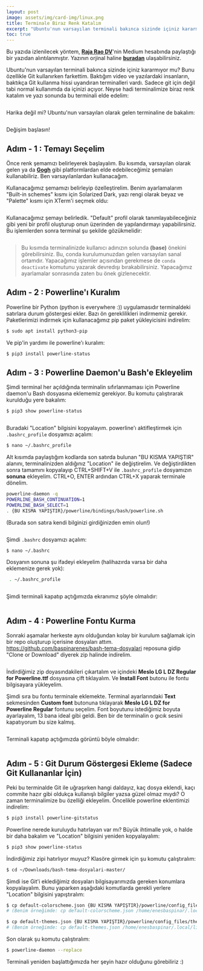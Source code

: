 ```yaml
---
layout: post
image: assets/img/card-img/linux.png
title: Terminale Biraz Renk Katalım
excerpt: "Ubuntu'nun varsayılan terminali bakınca sizinde içiniz kararmıyor mu? Bu yazıda, terminalimize biraz renk katacağız."
toc: true
---
```


<div class="copyright-alert">
Bu yazıda izlenilecek yöntem, <a href="https://twitter.com/rajaraodv"><b>Raja Rao DV</b></a>'nin Medium hesabında paylaştığı bir yazıdan alıntılanmıştır. Yazının orjinal haline <a href="https://medium.com/free-code-camp/jazz-up-your-bash-terminal-a-step-by-step-guide-with-pictures-80267554cb22" style="text-decoration: underline;"><b>buradan</b></a> ulaşabilirsiniz.
</div>

Ubuntu'nun varsayılan terminali bakınca sizinde içiniz kararmıyor mu? Bunu özellikle Git kullanırken farkettim. Baktığım video ve yazılardaki insanların, baktıkça Git kullanma hissi uyandıran terminalleri vardı. Sadece git için değil tabi normal kullanımda da içinizi açıyor. Neyse hadi terminalimize biraz renk katalım ve yazı sonunda bu terminali elde edelim:

<img src="{{ site.baseurl }}/assets/img/posts/linux-posts/terminale-renk-katalim/001.png" alt="" style="display: block; margin: 0 auto;"/>

Harika değil mi? Ubuntu'nun varsayılan olarak gelen terminaline de bakalım:

<img src="{{ site.baseurl }}/assets/img/posts/linux-posts/terminale-renk-katalim/002.png" alt="" style="display: block; margin: 0 auto;"/>

Değişim başlasın!

## Adım - 1 : Temayı Seçelim

Önce renk şemamızı belirleyerek başlayalım. Bu kısımda, varsayılan olarak gelen ya da **[Gogh](https://mayccoll.github.io/Gogh/)** gibi platformlardan elde edebileceğimiz şemaları kullanabiliriz. Ben varsayılanlardan kullanacağım.

Kullanacağımız şemamızı belirleyip özelleştirelim. Benim ayarlamalarım "Built-in schemes" kısmı için Solarized Dark, yazı rengi olarak beyaz ve "Palette" kısmı için XTerm'i seçmek oldu:

<img src="{{ site.baseurl }}/assets/img/posts/linux-posts/terminale-renk-katalim/004.png" alt="" style="display: block; margin: 0 auto;"/>

Kullanacağımız şemayı belirledik. "Default" profil olarak tanımlayabileceğiniz gibi yeni bir profil oluşturup onun üzerinden de yapılandırmayı yapabilirsiniz. Bu işlemlerden sonra terminal şu şekilde gözükmelidir:

<img src="{{ site.baseurl }}/assets/img/posts/linux-posts/terminale-renk-katalim/005.png" alt="" style="display: block; margin: 0 auto;"/>

> Bu kısımda terminalinizde kullanıcı adınızın solunda **(base)** önekini görebilirsiniz. Bu, conda kurulumunuzdan gelen varsayılan sanal ortamdır. Yapacağımız işlemler açısından gerekmese de `conda deactivate` komutunu yazarak devredışı bırakabilirsiniz. Yapacağımız ayarlamalar sonrasında zaten bu önek gizlenecektir.

## Adım - 2 : Powerline'ı Kuralım

Powerline bir Python (python is everywhere :)) uygulamasıdır terminaldeki satırlara durum  göstergesi ekler. Bazı ön gereklilikleri indirmemiz gerekir. Paketlerimizi indirmek için kullanacağımız pip paket yükleyicisini indirelim:

```bash
$ sudo apt install python3-pip
```

Ve pip'in yardımı ile powerline'ı kuralım:

```bash
$ pip3 install powerline-status
```

## Adım - 3 : Powerline Daemon'u Bash'e Ekleyelim

Şimdi terminal her açıldığında terminalin sıfırlanmaması için Powerline daemon'u Bash dosyasına eklememiz gerekiyor. Bu komutu çalıştırarak kurulduğu yere bakalım:

```bash
$ pip3 show powerline-status
```

<img src="{{ site.baseurl }}/assets/img/posts/linux-posts/terminale-renk-katalim/006.png" alt="" style="display: block; margin: 0 auto;"/>

Buradaki "Location" bilgisini kopyalayım. powerline'ı aktifleştirmek için `.bashrc_profile` dosyamızı açalım:

```bash
$ nano ~/.bashrc_profile
```

Alt kısımda paylaştığım kodlarda son satırda bulunan "BU KISMA YAPIŞTIR" alanını, terminalinizden aldığınız "Location" ile değiştirelim. Ve değiştirdikten sonra tamamını kopyalayıp CTRL+SHIFT+V ile `.bashrc_profile` dosyamızın **sonuna** ekleyelim. CTRL+O, ENTER ardından CTRL+X yaparak terminale dönelim.

```bash
powerline-daemon -q
POWERLINE_BASH_CONTINUATION=1
POWERLINE_BASH_SELECT=1
. {BU KISMA YAPIŞTIR}/powerline/bindings/bash/powerline.sh
```

(Burada son satıra kendi bilginizi girdiğinizden emin olun!)

<img src="{{ site.baseurl }}/assets/img/posts/linux-posts/terminale-renk-katalim/007.png" alt="" style="display: block; margin: 0 auto;"/>

Şimdi `.bashrc` dosyamızı açalım:

```bash
$ nano ~/.bashrc
```

Dosyanın sonuna şu ifadeyi ekleyelim (halihazırda varsa bir daha eklemenize gerek yok):

```bash
 . ~/.bashrc_profile
```

<img src="{{ site.baseurl }}/assets/img/posts/linux-posts/terminale-renk-katalim/008.png" alt="" style="display: block; margin: 0 auto;"/>

Şimdi terminali kapatıp açtığımızda ekranımız şöyle olmalıdır:

<img src="{{ site.baseurl }}/assets/img/posts/linux-posts/terminale-renk-katalim/009.png" alt="" style="display: block; margin: 0 auto;"/>

## Adım - 4 : Powerline Fontu Kurma

Sonraki aşamalar herkeste aynı olduğundan kolay bir kurulum sağlamak için bir repo oluşturup içerisine dosyaları attım. <a href="https://github.com/baspinarenes/bash-tema-dosyalari">https://github.com/baspinarenes/bash-tema-dosyalari</a> reposuna gidip "Clone or Download" diyerek zip halinde indirelim.

<img src="{{ site.baseurl }}/assets/img/posts/linux-posts/terminale-renk-katalim/010.png" alt="" style="display: block; margin: 0 auto;"/>

İndirdiğimiz zip doyasındakileri çıkartalım ve içindeki **Meslo LG L DZ Regular for Powerline.ttf** dosyasına çift tıklayalım. Ve **Install Font** butonu ile fontu bilgisayara yükleyelim.

Şimdi sıra bu fontu terminale eklemekte. Terminal ayarlarındaki **Text** sekmesinden **Custom font** butonuna tıklayarak **Meslo LG L DZ for Powerline Regular** fontunu seçelim. Font boyutunu istediğimiz boyuta ayarlayalım, 13 bana ideal gibi geldi. Ben bir de terminalin o gıcık sesini kapatıyorum bu size kalmış.

<img src="{{ site.baseurl }}/assets/img/posts/linux-posts/terminale-renk-katalim/011.png" alt="" style="display: block; margin: 0 auto;"/>

Terminali kapatıp açtığımızda görüntü böyle olmalıdır:

<img src="{{ site.baseurl }}/assets/img/posts/linux-posts/terminale-renk-katalim/012.png" alt="" style="display: block; margin: 0 auto;"/>

## Adım - 5 : Git Durum Göstergesi Ekleme (Sadece Git Kullananlar İçin)

Peki bu terminalde Git ile uğraşırken hangi daldayız, kaç dosya eklendi, kaçı commite hazır gibi oldukça kullanışlı bilgiler yazsa güzel olmaz mıydı? O zaman terminalimize bu özelliği ekleyelim. Öncelikle powerline eklentimizi indirelim:

```bash
$ pip3 install powerline-gitstatus
```

Powerline nerede kuruluydu hatırlayan var mı? Büyük ihtimalle yok, o halde bir daha bakalım ve "Location" bilgisini yeniden kopyalayalım:

```bash
$ pip3 show powerline-status
```

İndirdiğimiz zipi hatırlıyor muyuz? Klasöre girmek için şu komutu çalıştıralım:

```bash
$ cd ~/Downloads/bash-tema-dosyalari-master/
```

Şimdi ise Git'i eklediğimiz dosyaları bilgisayarımızda gereken konumlara kopyalayalım. Bunu yaparken aşağıdaki komutlarda gerekli yerlere "Location" bilgisini yapıştıralım:

```bash
$ cp default-colorscheme.json {BU KISMA YAPIŞTIR}/powerline/config_files/colorschemes/shell/default.json
# (Benim örneğimde: cp default-colorscheme.json /home/enesbaspinar/.local/lib/python3.8/site-packages/powerline/config_files/colorschemes/shell/default.json)

$ cp default-themes.json {BU KISMA YAPIŞTIR}/powerline/config_files/themes/shell/default.json
# (Benim örneğimde: cp default-themes.json /home/enesbaspinar/.local/lib/python3.8/site-packages/powerline/config_files/themes/shell/default.json)
```

Son olarak şu komutu çalıştıralım:

```bash
$ powerline-daemon --replace
```

Terminali yeniden başlattığımızda her şeyin hazır olduğunu görebiliriz :)

<img src="{{ site.baseurl }}/assets/img/posts/linux-posts/terminale-renk-katalim/013.png" alt="" style="display: block; margin: 0 auto;"/>
